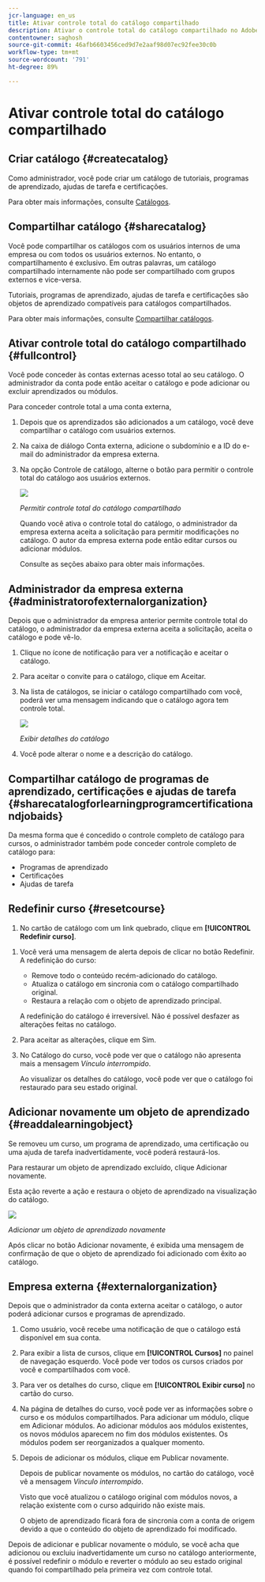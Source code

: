 ```yaml
---
jcr-language: en_us
title: Ativar controle total do catálogo compartilhado
description: Ativar o controle total do catálogo compartilhado no Adobe Learning Manager
contentowner: saghosh
source-git-commit: 46afb6603456ced9d7e2aaf98d07ec92fee30c0b
workflow-type: tm+mt
source-wordcount: '791'
ht-degree: 89%

---
```




# Ativar controle total do catálogo compartilhado

## Criar catálogo {#createcatalog}

Como administrador, você pode criar um catálogo de tutoriais, programas de aprendizado, ajudas de tarefa e certificações.

Para obter mais informações, consulte [Catálogos](/help/migrated/administrators/feature-summary/catalogs.md).

## Compartilhar catálogo {#sharecatalog}

Você pode compartilhar os catálogos com os usuários internos de uma empresa ou com todos os usuários externos. No entanto, o compartilhamento é exclusivo. Em outras palavras, um catálogo compartilhado internamente não pode ser compartilhado com grupos externos e vice-versa.

Tutoriais, programas de aprendizado, ajudas de tarefa e certificações são objetos de aprendizado compatíveis para catálogos compartilhados.

Para obter mais informações, consulte [Compartilhar catálogos](/help/migrated/administrators/feature-summary/catalogs.md).

## Ativar controle total do catálogo compartilhado {#fullcontrol}

Você pode conceder às contas externas acesso total ao seu catálogo. O administrador da conta pode então aceitar o catálogo e pode adicionar ou excluir aprendizados ou módulos.

Para conceder controle total a uma conta externa,

1. Depois que os aprendizados são adicionados a um catálogo, você deve compartilhar o catálogo com usuários externos.
1. Na caixa de diálogo Conta externa, adicione o subdomínio e a ID do e-mail do administrador da empresa externa.
1. Na opção Controle de catálogo, alterne o botão para permitir o controle total do catálogo aos usuários externos.

   ![](assets/catalog-control.png)

   *Permitir controle total do catálogo compartilhado*

   Quando você ativa o controle total do catálogo, o administrador da empresa externa aceita a solicitação para permitir modificações no catálogo. O autor da empresa externa pode então editar cursos ou adicionar módulos.

   Consulte as seções abaixo para obter mais informações.

## Administrador da empresa externa {#administratorofexternalorganization}

Depois que o administrador da empresa anterior permite controle total do catálogo, o administrador da empresa externa aceita a solicitação, aceita o catálogo e pode vê-lo.

1. Clique no ícone de notificação para ver a notificação e aceitar o catálogo.

   <!--![](assets/notification-to-acceptcatalog.png)-->

1. Para aceitar o convite para o catálogo, clique em Aceitar.
1. Na lista de catálogos, se iniciar o catálogo compartilhado com você, poderá ver uma mensagem indicando que o catálogo agora tem controle total.

   ![](assets/catalog-details.png)

   *Exibir detalhes do catálogo*

1. Você pode alterar o nome e a descrição do catálogo.

## Compartilhar catálogo de programas de aprendizado, certificações e ajudas de tarefa {#sharecatalogforlearningprogramcertificationandjobaids}

Da mesma forma que é concedido o controle completo de catálogo para cursos, o administrador também pode conceder controle completo de catálogo para:

* Programas de aprendizado
* Certificações
* Ajudas de tarefa

## Redefinir curso {#resetcourse}

1. No cartão de catálogo com um link quebrado, clique em **[!UICONTROL Redefinir curso]**.

<!-- ![](assets/reset-course.png)-->

1. Você verá uma mensagem de alerta depois de clicar no botão Redefinir. A redefinição do curso:

   * Remove todo o conteúdo recém-adicionado do catálogo.
   * Atualiza o catálogo em sincronia com o catálogo compartilhado original.
   * Restaura a relação com o objeto de aprendizado principal.

   A redefinição do catálogo é irreversível. Não é possível desfazer as alterações feitas no catálogo.

1. Para aceitar as alterações, clique em Sim.
1. No Catálogo do curso, você pode ver que o catálogo não apresenta mais a mensagem *Vínculo interrompido*.

   Ao visualizar os detalhes do catálogo, você pode ver que o catálogo foi restaurado para seu estado original.

## Adicionar novamente um objeto de aprendizado {#readdalearningobject}

Se removeu um curso, um programa de aprendizado, uma certificação ou uma ajuda de tarefa inadvertidamente, você poderá restaurá-los.

Para restaurar um objeto de aprendizado excluído, clique Adicionar novamente.

Esta ação reverte a ação e restaura o objeto de aprendizado na visualização do catálogo.

![](assets/re-add-button.png)

*Adicionar um objeto de aprendizado novamente*

Após clicar no botão Adicionar novamente, é exibida uma mensagem de confirmação de que o objeto de aprendizado foi adicionado com êxito ao catálogo.

## Empresa externa {#externalorganization}

Depois que o administrador da conta externa aceitar o catálogo, o autor poderá adicionar cursos e programas de aprendizado.

1. Como usuário, você recebe uma notificação de que o catálogo está disponível em sua conta.
1. Para exibir a lista de cursos, clique em **[!UICONTROL Cursos]** no painel de navegação esquerdo. Você pode ver todos os cursos criados por você e compartilhados com você.
1. Para ver os detalhes do curso, clique em **[!UICONTROL Exibir curso]** no cartão do curso.

   <!--![](assets/view-course.png)-->

1. Na página de detalhes do curso, você pode ver as informações sobre o curso e os módulos compartilhados. Para adicionar um módulo, clique em Adicionar módulos. Ao adicionar módulos aos módulos existentes, os novos módulos aparecem no fim dos módulos existentes. Os módulos podem ser reorganizados a qualquer momento.
1. Depois de adicionar os módulos, clique em Publicar novamente.

   Depois de publicar novamente os módulos, no cartão do catálogo, você vê a mensagem *Vínculo interrompido*.

   Visto que você atualizou o catálogo original com módulos novos, a relação existente com o curso adquirido não existe mais.

   O objeto de aprendizado ficará fora de sincronia com a conta de origem devido a que o conteúdo do objeto de aprendizado foi modificado.

   <!--![](assets/link-broken.png)-->

Depois de adicionar e publicar novamente o módulo, se você acha que adicionou ou excluiu inadvertidamente um curso no catálogo anteriormente, é possível redefinir o módulo e reverter o módulo ao seu estado original quando foi compartilhado pela primeira vez com controle total.

